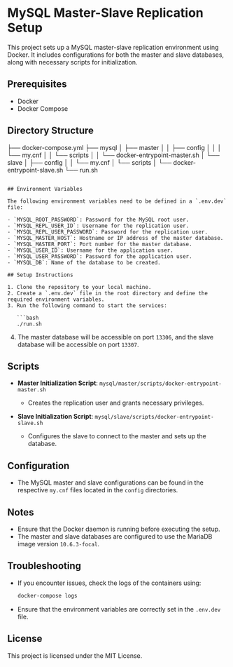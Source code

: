 # MySQL Master-Slave Replication Setup

This project sets up a MySQL master-slave replication environment using Docker. It includes configurations for both the master and slave databases, along with necessary scripts for initialization.

## Prerequisites

- Docker
- Docker Compose

## Directory Structure

├── docker-compose.yml
├── mysql
│ ├── master
│ │ ├── config
│ │ │ └── my.cnf
│ │ └── scripts
│ │ └── docker-entrypoint-master.sh
│ └── slave
│ ├── config
│ │ └── my.cnf
│ └── scripts
│ └── docker-entrypoint-slave.sh
└── run.sh

````

## Environment Variables

The following environment variables need to be defined in a `.env.dev` file:

- `MYSQL_ROOT_PASSWORD`: Password for the MySQL root user.
- `MYSQL_REPL_USER_ID`: Username for the replication user.
- `MYSQL_REPL_USER_PASSWORD`: Password for the replication user.
- `MYSQL_MASTER_HOST`: Hostname or IP address of the master database.
- `MYSQL_MASTER_PORT`: Port number for the master database.
- `MYSQL_USER_ID`: Username for the application user.
- `MYSQL_USER_PASSWORD`: Password for the application user.
- `MYSQL_DB`: Name of the database to be created.

## Setup Instructions

1. Clone the repository to your local machine.
2. Create a `.env.dev` file in the root directory and define the required environment variables.
3. Run the following command to start the services:

   ```bash
   ./run.sh
````

4. The master database will be accessible on port `13306`, and the slave database will be accessible on port `13307`.

## Scripts

- **Master Initialization Script**: `mysql/master/scripts/docker-entrypoint-master.sh`

  - Creates the replication user and grants necessary privileges.

- **Slave Initialization Script**: `mysql/slave/scripts/docker-entrypoint-slave.sh`
  - Configures the slave to connect to the master and sets up the database.

## Configuration

- The MySQL master and slave configurations can be found in the respective `my.cnf` files located in the `config` directories.

## Notes

- Ensure that the Docker daemon is running before executing the setup.
- The master and slave databases are configured to use the MariaDB image version `10.6.3-focal`.

## Troubleshooting

- If you encounter issues, check the logs of the containers using:

  ```bash
  docker-compose logs
  ```

- Ensure that the environment variables are correctly set in the `.env.dev` file.

## License

This project is licensed under the MIT License.

